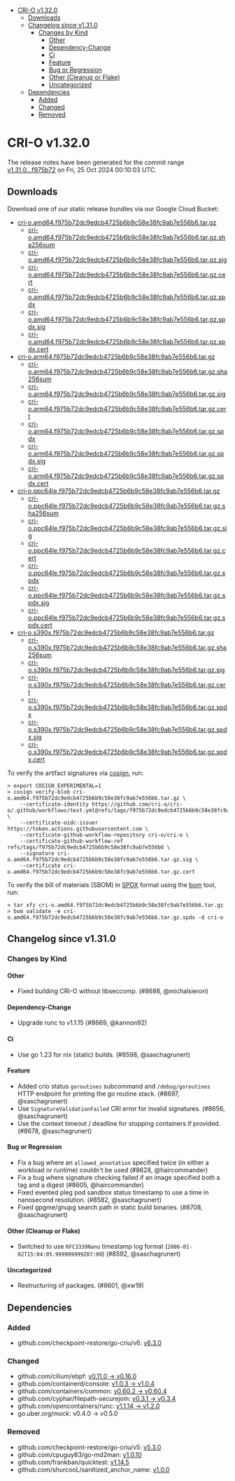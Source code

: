 - [CRI-O v1.32.0](#cri-o-v1320)
  - [Downloads](#downloads)
  - [Changelog since v1.31.0](#changelog-since-v1310)
    - [Changes by Kind](#changes-by-kind)
      - [Other](#other)
      - [Dependency-Change](#dependency-change)
      - [Ci](#ci)
      - [Feature](#feature)
      - [Bug or Regression](#bug-or-regression)
      - [Other (Cleanup or Flake)](#other-cleanup-or-flake)
      - [Uncategorized](#uncategorized)
  - [Dependencies](#dependencies)
    - [Added](#added)
    - [Changed](#changed)
    - [Removed](#removed)

# CRI-O v1.32.0

The release notes have been generated for the commit range
[v1.31.0...f975b72](https://github.com/cri-o/cri-o/compare/v1.31.0...v1.32.0) on Fri, 25 Oct 2024 00:10:03 UTC.

## Downloads

Download one of our static release bundles via our Google Cloud Bucket:

- [cri-o.amd64.f975b72dc9edcb4725b6b9c58e38fc9ab7e556b6.tar.gz](https://storage.googleapis.com/cri-o/artifacts/cri-o.amd64.f975b72dc9edcb4725b6b9c58e38fc9ab7e556b6.tar.gz)
  - [cri-o.amd64.f975b72dc9edcb4725b6b9c58e38fc9ab7e556b6.tar.gz.sha256sum](https://storage.googleapis.com/cri-o/artifacts/cri-o.amd64.f975b72dc9edcb4725b6b9c58e38fc9ab7e556b6.tar.gz.sha256sum)
  - [cri-o.amd64.f975b72dc9edcb4725b6b9c58e38fc9ab7e556b6.tar.gz.sig](https://storage.googleapis.com/cri-o/artifacts/cri-o.amd64.f975b72dc9edcb4725b6b9c58e38fc9ab7e556b6.tar.gz.sig)
  - [cri-o.amd64.f975b72dc9edcb4725b6b9c58e38fc9ab7e556b6.tar.gz.cert](https://storage.googleapis.com/cri-o/artifacts/cri-o.amd64.f975b72dc9edcb4725b6b9c58e38fc9ab7e556b6.tar.gz.cert)
  - [cri-o.amd64.f975b72dc9edcb4725b6b9c58e38fc9ab7e556b6.tar.gz.spdx](https://storage.googleapis.com/cri-o/artifacts/cri-o.amd64.f975b72dc9edcb4725b6b9c58e38fc9ab7e556b6.tar.gz.spdx)
  - [cri-o.amd64.f975b72dc9edcb4725b6b9c58e38fc9ab7e556b6.tar.gz.spdx.sig](https://storage.googleapis.com/cri-o/artifacts/cri-o.amd64.f975b72dc9edcb4725b6b9c58e38fc9ab7e556b6.tar.gz.spdx.sig)
  - [cri-o.amd64.f975b72dc9edcb4725b6b9c58e38fc9ab7e556b6.tar.gz.spdx.cert](https://storage.googleapis.com/cri-o/artifacts/cri-o.amd64.f975b72dc9edcb4725b6b9c58e38fc9ab7e556b6.tar.gz.spdx.cert)
- [cri-o.arm64.f975b72dc9edcb4725b6b9c58e38fc9ab7e556b6.tar.gz](https://storage.googleapis.com/cri-o/artifacts/cri-o.arm64.f975b72dc9edcb4725b6b9c58e38fc9ab7e556b6.tar.gz)
  - [cri-o.arm64.f975b72dc9edcb4725b6b9c58e38fc9ab7e556b6.tar.gz.sha256sum](https://storage.googleapis.com/cri-o/artifacts/cri-o.arm64.f975b72dc9edcb4725b6b9c58e38fc9ab7e556b6.tar.gz.sha256sum)
  - [cri-o.arm64.f975b72dc9edcb4725b6b9c58e38fc9ab7e556b6.tar.gz.sig](https://storage.googleapis.com/cri-o/artifacts/cri-o.arm64.f975b72dc9edcb4725b6b9c58e38fc9ab7e556b6.tar.gz.sig)
  - [cri-o.arm64.f975b72dc9edcb4725b6b9c58e38fc9ab7e556b6.tar.gz.cert](https://storage.googleapis.com/cri-o/artifacts/cri-o.arm64.f975b72dc9edcb4725b6b9c58e38fc9ab7e556b6.tar.gz.cert)
  - [cri-o.arm64.f975b72dc9edcb4725b6b9c58e38fc9ab7e556b6.tar.gz.spdx](https://storage.googleapis.com/cri-o/artifacts/cri-o.arm64.f975b72dc9edcb4725b6b9c58e38fc9ab7e556b6.tar.gz.spdx)
  - [cri-o.arm64.f975b72dc9edcb4725b6b9c58e38fc9ab7e556b6.tar.gz.spdx.sig](https://storage.googleapis.com/cri-o/artifacts/cri-o.arm64.f975b72dc9edcb4725b6b9c58e38fc9ab7e556b6.tar.gz.spdx.sig)
  - [cri-o.arm64.f975b72dc9edcb4725b6b9c58e38fc9ab7e556b6.tar.gz.spdx.cert](https://storage.googleapis.com/cri-o/artifacts/cri-o.arm64.f975b72dc9edcb4725b6b9c58e38fc9ab7e556b6.tar.gz.spdx.cert)
- [cri-o.ppc64le.f975b72dc9edcb4725b6b9c58e38fc9ab7e556b6.tar.gz](https://storage.googleapis.com/cri-o/artifacts/cri-o.ppc64le.f975b72dc9edcb4725b6b9c58e38fc9ab7e556b6.tar.gz)
  - [cri-o.ppc64le.f975b72dc9edcb4725b6b9c58e38fc9ab7e556b6.tar.gz.sha256sum](https://storage.googleapis.com/cri-o/artifacts/cri-o.ppc64le.f975b72dc9edcb4725b6b9c58e38fc9ab7e556b6.tar.gz.sha256sum)
  - [cri-o.ppc64le.f975b72dc9edcb4725b6b9c58e38fc9ab7e556b6.tar.gz.sig](https://storage.googleapis.com/cri-o/artifacts/cri-o.ppc64le.f975b72dc9edcb4725b6b9c58e38fc9ab7e556b6.tar.gz.sig)
  - [cri-o.ppc64le.f975b72dc9edcb4725b6b9c58e38fc9ab7e556b6.tar.gz.cert](https://storage.googleapis.com/cri-o/artifacts/cri-o.ppc64le.f975b72dc9edcb4725b6b9c58e38fc9ab7e556b6.tar.gz.cert)
  - [cri-o.ppc64le.f975b72dc9edcb4725b6b9c58e38fc9ab7e556b6.tar.gz.spdx](https://storage.googleapis.com/cri-o/artifacts/cri-o.ppc64le.f975b72dc9edcb4725b6b9c58e38fc9ab7e556b6.tar.gz.spdx)
  - [cri-o.ppc64le.f975b72dc9edcb4725b6b9c58e38fc9ab7e556b6.tar.gz.spdx.sig](https://storage.googleapis.com/cri-o/artifacts/cri-o.ppc64le.f975b72dc9edcb4725b6b9c58e38fc9ab7e556b6.tar.gz.spdx.sig)
  - [cri-o.ppc64le.f975b72dc9edcb4725b6b9c58e38fc9ab7e556b6.tar.gz.spdx.cert](https://storage.googleapis.com/cri-o/artifacts/cri-o.ppc64le.f975b72dc9edcb4725b6b9c58e38fc9ab7e556b6.tar.gz.spdx.cert)
- [cri-o.s390x.f975b72dc9edcb4725b6b9c58e38fc9ab7e556b6.tar.gz](https://storage.googleapis.com/cri-o/artifacts/cri-o.s390x.f975b72dc9edcb4725b6b9c58e38fc9ab7e556b6.tar.gz)
  - [cri-o.s390x.f975b72dc9edcb4725b6b9c58e38fc9ab7e556b6.tar.gz.sha256sum](https://storage.googleapis.com/cri-o/artifacts/cri-o.s390x.f975b72dc9edcb4725b6b9c58e38fc9ab7e556b6.tar.gz.sha256sum)
  - [cri-o.s390x.f975b72dc9edcb4725b6b9c58e38fc9ab7e556b6.tar.gz.sig](https://storage.googleapis.com/cri-o/artifacts/cri-o.s390x.f975b72dc9edcb4725b6b9c58e38fc9ab7e556b6.tar.gz.sig)
  - [cri-o.s390x.f975b72dc9edcb4725b6b9c58e38fc9ab7e556b6.tar.gz.cert](https://storage.googleapis.com/cri-o/artifacts/cri-o.s390x.f975b72dc9edcb4725b6b9c58e38fc9ab7e556b6.tar.gz.cert)
  - [cri-o.s390x.f975b72dc9edcb4725b6b9c58e38fc9ab7e556b6.tar.gz.spdx](https://storage.googleapis.com/cri-o/artifacts/cri-o.s390x.f975b72dc9edcb4725b6b9c58e38fc9ab7e556b6.tar.gz.spdx)
  - [cri-o.s390x.f975b72dc9edcb4725b6b9c58e38fc9ab7e556b6.tar.gz.spdx.sig](https://storage.googleapis.com/cri-o/artifacts/cri-o.s390x.f975b72dc9edcb4725b6b9c58e38fc9ab7e556b6.tar.gz.spdx.sig)
  - [cri-o.s390x.f975b72dc9edcb4725b6b9c58e38fc9ab7e556b6.tar.gz.spdx.cert](https://storage.googleapis.com/cri-o/artifacts/cri-o.s390x.f975b72dc9edcb4725b6b9c58e38fc9ab7e556b6.tar.gz.spdx.cert)

To verify the artifact signatures via [cosign](https://github.com/sigstore/cosign), run:

```console
> export COSIGN_EXPERIMENTAL=1
> cosign verify-blob cri-o.amd64.f975b72dc9edcb4725b6b9c58e38fc9ab7e556b6.tar.gz \
    --certificate-identity https://github.com/cri-o/cri-o/.github/workflows/test.yml@refs/tags/f975b72dc9edcb4725b6b9c58e38fc9ab7e556b6 \
    --certificate-oidc-issuer https://token.actions.githubusercontent.com \
    --certificate-github-workflow-repository cri-o/cri-o \
    --certificate-github-workflow-ref refs/tags/f975b72dc9edcb4725b6b9c58e38fc9ab7e556b6 \
    --signature cri-o.amd64.f975b72dc9edcb4725b6b9c58e38fc9ab7e556b6.tar.gz.sig \
    --certificate cri-o.amd64.f975b72dc9edcb4725b6b9c58e38fc9ab7e556b6.tar.gz.cert
```

To verify the bill of materials (SBOM) in [SPDX](https://spdx.org) format using the [bom](https://sigs.k8s.io/bom) tool, run:

```console
> tar xfz cri-o.amd64.f975b72dc9edcb4725b6b9c58e38fc9ab7e556b6.tar.gz
> bom validate -e cri-o.amd64.f975b72dc9edcb4725b6b9c58e38fc9ab7e556b6.tar.gz.spdx -d cri-o
```

## Changelog since v1.31.0

### Changes by Kind

#### Other
 - Fixed building CRI-O without libseccomp. (#8686, @michalsieron)

#### Dependency-Change
 - Upgrade runc to v1.1.15 (#8669, @kannon92)

#### Ci
 - Use go 1.23 for nix (static) builds. (#8598, @saschagrunert)

#### Feature
 - Added crio status `goroutines` subcommand and `/debug/goroutines` HTTP endpoint for printing the go routine stack. (#8697, @saschagrunert)
 - Use `SignatureValidationFailed` CRI error for invalid signatures. (#8656, @saschagrunert)
 - Use the context timeout / deadline for stopping containers if provided. (#8678, @saschagrunert)

#### Bug or Regression
 - Fix a bug where an `allowed_annotation` specified twice (in either a workload or runtime) couldn't be used (#8628, @haircommander)
 - Fix a bug where signature checking failed if an image specified both a tag and a digest (#8605, @haircommander)
 - Fixed evented pleg pod sandbox status timestamp to use a time in nanosecond resolution. (#8582, @saschagrunert)
 - Fixed gpgme/gnupg search path in static build binaries. (#8708, @saschagrunert)

#### Other (Cleanup or Flake)
 - Switched to use `RFC3339Nano` timestamp log format (`2006-01-02T15:04:05.999999999Z07:00`) (#8592, @saschagrunert)

#### Uncategorized
 - Restructuring of packages. (#8601, @xw19)

## Dependencies

### Added
- github.com/checkpoint-restore/go-criu/v6: [v6.3.0](https://github.com/checkpoint-restore/go-criu/tree/v6.3.0)

### Changed
- github.com/cilium/ebpf: [v0.11.0 → v0.16.0](https://github.com/cilium/ebpf/compare/v0.11.0...v0.16.0)
- github.com/containerd/console: [v1.0.3 → v1.0.4](https://github.com/containerd/console/compare/v1.0.3...v1.0.4)
- github.com/containers/common: [v0.60.2 → v0.60.4](https://github.com/containers/common/compare/v0.60.2...v0.60.4)
- github.com/cyphar/filepath-securejoin: [v0.3.1 → v0.3.4](https://github.com/cyphar/filepath-securejoin/compare/v0.3.1...v0.3.4)
- github.com/opencontainers/runc: [v1.1.14 → v1.2.0](https://github.com/opencontainers/runc/compare/v1.1.14...v1.2.0)
- go.uber.org/mock: v0.4.0 → v0.5.0

### Removed
- github.com/checkpoint-restore/go-criu/v5: [v5.3.0](https://github.com/checkpoint-restore/go-criu/tree/v5.3.0)
- github.com/cpuguy83/go-md2man: [v1.0.10](https://github.com/cpuguy83/go-md2man/tree/v1.0.10)
- github.com/frankban/quicktest: [v1.14.5](https://github.com/frankban/quicktest/tree/v1.14.5)
- github.com/shurcooL/sanitized_anchor_name: [v1.0.0](https://github.com/shurcooL/sanitized_anchor_name/tree/v1.0.0)
